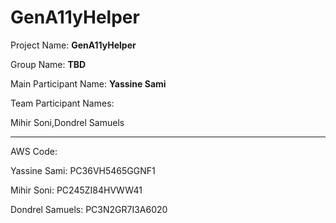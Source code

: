 # GenA11yHelper


Project Name: **GenA11yHelper**

Group Name: **TBD**

Main Participant Name: **Yassine Sami**

Team Participant Names: 

Mihir Soni,Dondrel Samuels

-------------------------------------------

AWS Code:

Yassine Sami: PC36VH5465GGNF1 

Mihir Soni: PC245ZI84HVWW41 

Dondrel Samuels: PC3N2GR7I3A6020 
